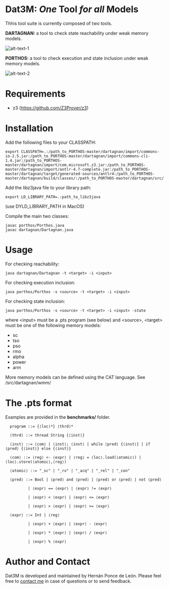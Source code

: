 # Dat3M: _One_ Tool _for all_ Models

Thhis tool suite is currently composed of two tools.

**DARTAGNAN:** a tool to check state reachability under weak memory models.

![alt-text-1](https://github.com/hernanponcedeleon/PORTHOS/blob/master/dartagnan/extras/dartagnan_small.jpg)

**PORTHOS:** a tool to check execution and state inclusion under weak memory models.

![alt-text-2](https://github.com/hernanponcedeleon/PORTHOS/blob/master/dartagnan/extras/porthos_small.jpg)

Requirements
======
- z3 (https://github.com/Z3Prover/z3)

Installation
======
Add the following files to your CLASSPATH:
```
export CLASSPATH=.:/path_to_PORTHOS-master/dartagnan/import/commons-io-2.5.jar:/path_to_PORTHOS-master/dartagnan/import/commons-cli-1.4.jar:/path_to_PORTHOS-master/dartagnan/import/com.microsoft.z3.jar:/path_to_PORTHOS-master/dartagnan/import/antlr-4.7-complete.jar:/path_to_PORTHOS-master/dartagnan/target/generated-sources/antlr4:/path_to_PORTHOS-master/dartagnan/build/classes/:/path_to_PORTHOS-master/dartagnan/src/
```
Add the libz3java file to your library path:
```
export LD_LIBRARY_PATH=.:path_to_libz3java
```
(use DYLD_LIBRARY_PATH in MacOS)

Compile the main two classes:
```
javac porthos/Porthos.java
javac dartagnan/Dartagnan.java
```


Usage
======
For checking reachability:
```
java dartagnan/Dartagnan -t <target> -i <input>
```
For checking execution inclusion:
```
java porthos/Porthos -s <source> -t <target> -i <input>
```
For checking state inclusion:
```
java porthos/Porthos -s <source> -t <target> -i <input> -state
```
where \<input> must be a .pts program (see below) and \<source>, \<target> must be one of the following memory models: 
- sc
- tso
- pso
- rmo
- alpha
- power
- arm

More memory models can be defined using the CAT language. See /src/dartagnan/wmm/

The .pts format
======

Examples are provided in the **benchmarks/** folder.
```
  program ::= {⟨loc⟩*} ⟨thrd⟩*

  ⟨thrd⟩ ::= thread String {⟨inst⟩}

  ⟨inst⟩ ::= ⟨com⟩ | ⟨inst⟩; ⟨inst⟩ | while ⟨pred⟩ {⟨inst⟩} | if ⟨pred⟩ {⟨inst⟩} else {⟨inst⟩}

  ⟨com⟩ ::= ⟨reg⟩ <- ⟨expr⟩ | ⟨reg⟩ = ⟨loc⟩.load(⟨atomic⟩) | ⟨loc⟩.store(⟨atomic⟩,⟨reg⟩)
  
  ⟨atomic⟩ ::= "_sc" | "_rx" | "_acq" | "_rel" | "_con"
  
  ⟨pred⟩ ::= Bool | ⟨pred⟩ and ⟨pred⟩ | ⟨pred⟩ or ⟨pred⟩ | not ⟨pred⟩ 
  
          | ⟨expr⟩ == ⟨expr⟩ | ⟨expr⟩ != ⟨expr⟩
          
          | ⟨expr⟩ < ⟨expr⟩ | ⟨expr⟩ <= ⟨expr⟩
          
          | ⟨expr⟩ > ⟨expr⟩ | ⟨expr⟩ >= ⟨expr⟩
  
  ⟨expr⟩ ::= Int | ⟨reg⟩
  
          | ⟨expr⟩ + ⟨expr⟩ | ⟨expr⟩ - ⟨expr⟩
  
          | ⟨expr⟩ * ⟨expr⟩ | ⟨expr⟩ / ⟨expr⟩
          
          | ⟨expr⟩ % ⟨expr⟩ 
  ```

Author and Contact
======
Dat3M is developed and maintained by Hernán Ponce de León. Please feel free to [contact me]( mailto:ponce@fortiss.org) in case of questions or to send feedback.
